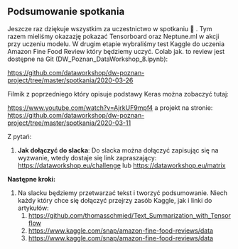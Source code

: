 ## Podsumowanie spotkania

Jeszcze raz dziękuje wszystkim za uczestnictwo w spotkaniu 🙂 . Tym razem mieliśmy okazazję pokazać Tensorboard oraz Neptune.ml w akcji przy uczeniu modelu. W drugim etapie wybraliśmy test Kaggle do uczenia Amazon Fine Food Review który będziemy uczyć. Colab jak. to review jest dostępne na Git (DW_Poznan_DataWorkshop_8.ipynb): 

https://github.com/dataworkshop/dw-poznan-project/tree/master/spotkania/2020-03-26

Filmik z poprzedniego który opisuje podstawy Keras można zobaczyć tutaj: 

https://www.youtube.com/watch?v=AjrkUF9mpf4 a projekt na stronie: 
https://github.com/dataworkshop/dw-poznan-project/tree/master/spotkania/2020-03-11

Z pytań:

1. **Jak dołączyć do slacka**: Do slacka można dołączyć zapisując się na wyzwanie, wtedy dostaje się link zapraszający: 
   https://dataworkshop.eu/challenge lub https://dataworkshop.eu/matrix

**Następne kroki:**

1. Na slacku będziemy przetwarzać tekst i tworzyć podsumowanie. Niech każdy który chce się dołączyć przejrzy zasób Kaggle, jak i linki do artykułów:
   1. https://github.com/thomasschmied/Text_Summarization_with_Tensorflow
   2. https://www.kaggle.com/snap/amazon-fine-food-reviews/data
   3. https://www.kaggle.com/snap/amazon-fine-food-reviews/data

